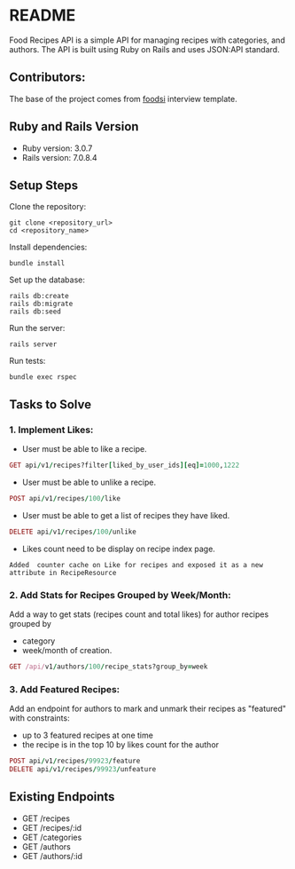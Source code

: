# README

Food Recipes API is a simple API for managing recipes with categories, and authors.
The API is built using Ruby on Rails and uses JSON:API standard.

## Contributors:

The base of the project comes from [foodsi](https://foodsi.pl/) interview template.

## Ruby and Rails Version

- Ruby version: 3.0.7
- Rails version: 7.0.8.4

## Setup Steps

Clone the repository:

```
git clone <repository_url>
cd <repository_name>
```

Install dependencies:

```
bundle install
```

Set up the database:

```
rails db:create
rails db:migrate
rails db:seed
```

Run the server:

```
rails server
```

Run tests:

```
bundle exec rspec
```

## Tasks to Solve

### 1. Implement Likes:

- User must be able to like a recipe.

```ruby
GET api/v1/recipes?filter[liked_by_user_ids][eq]=1000,1222
```

- User must be able to unlike a recipe.

```ruby
POST api/v1/recipes/100/like
```

- User must be able to get a list of recipes they have liked.

```ruby
DELETE api/v1/recipes/100/unlike
```

- Likes count need to be display on recipe index page.

```text
Added  counter cache on Like for recipes and exposed it as a new attribute in RecipeResource
```

### 2. Add Stats for Recipes Grouped by Week/Month:

Add a way to get stats (recipes count and total likes) for author recipes grouped by

- category
- week/month of creation.

```ruby
GET /api/v1/authors/100/recipe_stats?group_by=week
```

### 3. Add Featured Recipes:

Add an endpoint for authors to mark and unmark their recipes as "featured" with constraints:

- up to 3 featured recipes at one time
- the recipe is in the top 10 by likes count for the author

```ruby
POST api/v1/recipes/99923/feature
DELETE api/v1/recipes/99923/unfeature
```

## Existing Endpoints

- GET /recipes
- GET /recipes/:id
- GET /categories
- GET /authors
- GET /authors/:id
